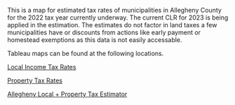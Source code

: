 This is a map for estimated tax rates of municipalities in Allegheny County for the 2022 tax year currently underway.  The current CLR for 2023 is being applied in the estimation.  The estimates do not factor in land taxes a few municipalities have or discounts from actions like early payment or homestead exemptions as this data is not easily accessable.  

Tableau maps can be found at the following locations.

[Local Income Tax Rates](https://public.tableau.com/app/profile/scott.onestak/viz/AlleghenyLocalIncomeTaxRates/AlleghenyLocalIncomeTaxRates)

[Property Tax Rates](https://public.tableau.com/app/profile/scott.onestak/viz/AlleghenyPropertyTaxRates/AlleghenyPropertyTaxRates)

[Allegheny Local + Property Tax Estimator](https://public.tableau.com/app/profile/scott.onestak/viz/AlleghenyLocalPropertyTaxEstimate/AlleghenyLocalPropertyTaxEstimate)

